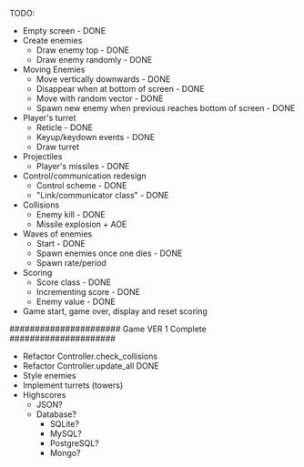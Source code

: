 TODO:
- Empty screen - DONE
- Create enemies
    - Draw enemy top - DONE
    - Draw enemy randomly - DONE
- Moving Enemies
    - Move vertically downwards - DONE
    - Disappear when at bottom of screen - DONE
    - Move with random vector - DONE
    - Spawn new enemy when previous reaches bottom of screen - DONE
- Player's turret
    - Reticle - DONE
    - Keyup/keydown events - DONE
    - Draw turret
- Projectiles
    - Player's missiles - DONE
- Control/communication redesign
    - Control scheme - DONE
    - "Link/communicator class" - DONE
- Collisions
    - Enemy kill - DONE
    - Missile explosion + AOE
- Waves of enemies
    - Start - DONE
    - Spawn enemies once one dies - DONE
    - Spawn rate/period
- Scoring
    - Score class - DONE
    - Incrementing score - DONE
    - Enemy value - DONE
- Game start, game over, display and reset scoring

###################### Game VER 1 Complete #####################

- Refactor Controller.check_collisions
- Refactor Controller.update_all DONE
- Style enemies
- Implement turrets (towers)
- Highscores
    - JSON?
    - Database?
        - SQLite?
        - MySQL?
        - PostgreSQL?
        - Mongo?
